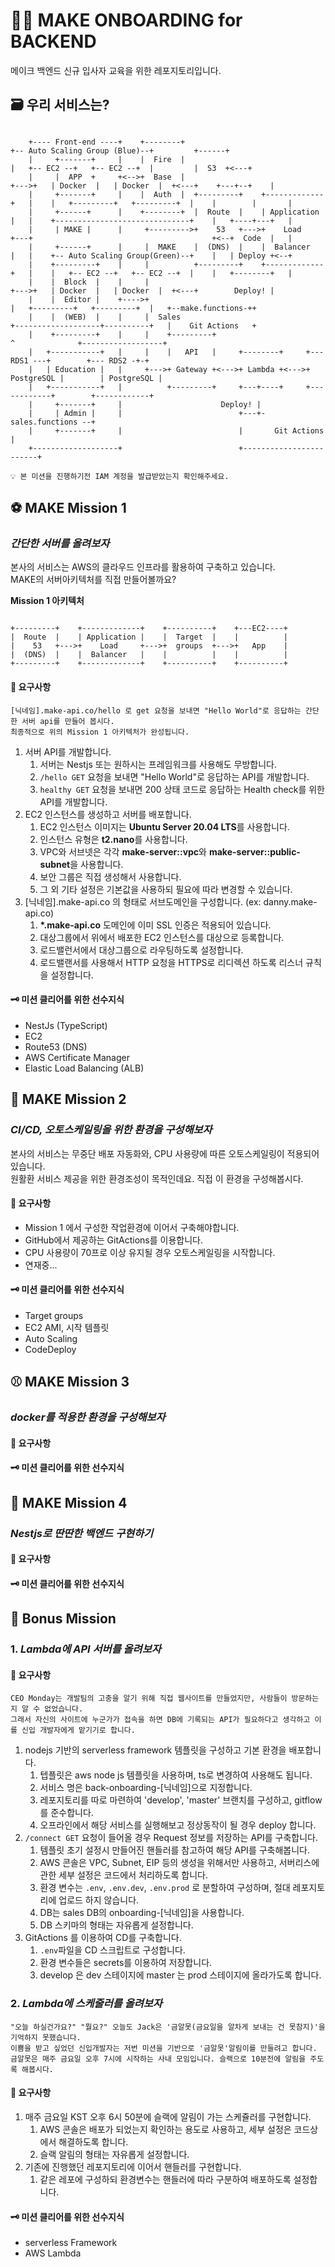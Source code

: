 # 🧑‍💻 MAKE ONBOARDING for BACKEND

메이크 백엔드 신규 입사자 교육을 위한 레포지토리입니다.

## 🗃 우리 서비스는?

```

    +---- Front-end ----+    +--------+                                        +-- Auto Scaling Group (Blue)--+         +------+
    |     +-------+     |    |  Fire  |                                        |   +-- EC2 --+   +-- EC2 --+  |         |  S3  +<---+
    |     |  APP  +     +<-->+  Base  |                                   +--->+   | Docker  |   | Docker  |  +<---+    +---+--+    |
    |     +-------+     |    |  Auth  |  +---------+    +-------------+   |    |   +---------+   +---------+  |    |        |       |
    |     +------+      |    +--------+  |  Route  |    | Application |   |    +------------------------------+    |   +----+---+   |
    |     | MAKE |      |     +--------->+    53   +--->+    Load     +---+                                        +<--+  Code  |   |
    |     +------+      |     |  MAKE    |  (DNS)  |    |  Balancer   |   |    +-- Auto Scaling Group(Green)--+    |   | Deploy +<--+
    |    +---------+    |     |          +---------+    +-------------+   |    |   +-- EC2 --+   +-- EC2 --+  |    |   +--------+   |
    |    |  Block  |    |     |                                           +--->+   | Docker  |   | Docker  |  +<---+        Deploy! |
    |    |  Editor |    +---->+                                                |   +---------+   +---------+  |   +--make.functions-++
    |    |  (WEB)  |    |     |  Sales                                         +-------------------+----------+   |    Git Actions   +
    |    +---------+    |     |    +---------+                                                     ^              +------------------+
    |   +-----------+   |     |    |   API   |     +--------+     +--- RDS1 ---+        +--- RDS2 -+-+
    |   | Education |   |     +--->+ Gateway +<--->+ Lambda +<--->+ PostgreSQL |        | PostgreSQL |
    |   +-----------+   |          +---------+     +---+----+     +------------+        +------------+
    |     +-------+     |                      Deploy! |
    |     | Admin |     |                          +---+- sales.functions --+
    |     +-------+     |                          |       Git Actions      |
    +-------------------+                          +------------------------+

```

```
💡 본 미션을 진행하기전 IAM 계정을 발급받았는지 확인해주세요.
```

## ⚽️ MAKE Mission 1

### _간단한 서버를 올려보자_

본사의 서비스는 AWS의 클라우드 인프라를 활용하여 구축하고 있습니다. </br>
MAKE의 서버아키텍처를 직접 만들어볼까요? </br>

**Mission 1 아키텍처**

```

+---------+    +-------------+    +----------+    +---EC2----+
|  Route  |    | Application |    |  Target  |    |          |
|    53   +--->+    Load     +--->+  groups  +--->+   App    |
|  (DNS)  |    |  Balancer   |    |          |    |          |
+---------+    +-------------+    +----------+    +----------+

```

#### 📝 요구사항

```
[닉네임].make-api.co/hello 로 get 요청을 보내면 "Hello World"로 응답하는 간단한 서버 api를 만들어 봅시다.
최종적으로 위의 Mission 1 아키텍처가 완성됩니다.
```

1. 서버 API를 개발합니다.
   1. 서버는 Nestjs 또는 원하시는 프레임워크를 사용해도 무방합니다.
   2. `/hello GET` 요청을 보내면 "Hello World"로 응답하는 API를 개발합니다.
   3. `healthy GET` 요청을 보내면 200 상태 코드로 응답하는 Health check를 위한 API를 개발합니다.
2. EC2 인스턴스를 생성하고 서버를 배포합니다.
   1. EC2 인스턴스 이미지는 **Ubuntu Server 20.04 LTS**를 사용합니다.
   2. 인스턴스 유형은 **t2.nano**를 사용합니다.
   3. VPC와 서브넷은 각각 **make-server::vpc**와 **make-server::public-subnet**을 사용합니다.
   4. 보안 그룹은 직접 생성해서 사용합니다.
   5. 그 외 기타 설정은 기본값을 사용하되 필요에 따라 변경할 수 있습니다.
3. [닉네임].make-api.co 의 형태로 서브도메인을 구성합니다. (ex: danny.make-api.co)
   1. **\*.make-api.co** 도메인에 이미 SSL 인증은 적용되어 있습니다.
   2. 대상그룹에서 위에서 배포한 EC2 인스턴스를 대상으로 등록합니다.
   3. 로드밸런서에서 대상그룹으로 라우팅하도록 설정합니다.
   4. 로드밸랜서를 사용해서 HTTP 요청을 HTTPS로 리디렉션 하도록 리스너 규칙을 설정합니다.

#### 🗝 미션 클리어를 위한 선수지식

- NestJs (TypeScript)
- EC2
- Route53 (DNS)
- AWS Certificate Manager
- Elastic Load Balancing (ALB)

## 🏀️ MAKE Mission 2

### _CI/CD, 오토스케일링을 위한 환경을 구성해보자_

본사의 서비스는 무중단 배포 자동화와, CPU 사용량에 따른 오토스케일링이 적용되어 있습니다. </br>
원활환 서비스 제공을 위한 환경조성이 목적인데요. 직접 이 환경을 구성해봅시다. </br>

#### 📝 요구사항

- Mission 1 에서 구성한 작업환경에 이어서 구축해야합니다.
- GitHub에서 제공하는 GitActions를 이용합니다.
- CPU 사용량이 70프로 이상 유지될 경우 오토스케일링을 시작합니다.
- 연재중...

#### 🗝 미션 클리어를 위한 선수지식

- Target groups
- EC2 AMI, 시작 템플릿
- Auto Scaling
- CodeDeploy

## ⚾ MAKE Mission 3

### _docker를 적용한 환경을 구성해보자_

#### 📝 요구사항

#### 🗝 미션 클리어를 위한 선수지식

## 🏐 MAKE Mission 4

### _Nestjs로 딴딴한 백엔드 구현하기_

#### 📝 요구사항

#### 🗝 미션 클리어를 위한 선수지식

## 🎱️ Bonus Mission

### 1. _Lambda에 API 서버를 올려보자_

#### 📝 요구사항

```
CEO Monday는 개발팀의 고충을 알기 위해 직접 웹사이트를 만들었지만, 사람들이 방문하는지 알 수 없었습니다.
그래서 자신의 사이트에 누군가가 접속을 하면 DB에 기록되는 API가 필요하다고 생각하고 이를 신입 개발자에게 맡기기로 합니다.
```

1. nodejs 기반의 serverless framework 템플릿을 구성하고 기본 환경을 배포합니다.
   1. 텝플릿은 aws node js 템플릿을 사용하며, ts로 변경하여 사용해도 됩니다.
   2. 서비스 명은 back-onboarding-[닉네임]으로 지정합니다.
   3. 레포지토리를 따로 마련하여 'develop', 'master' 브랜치를 구성하고, gitflow를 준수합니다.
   4. 오프라인에서 해당 서비스를 실행해보고 정상동작이 될 경우 deploy 합니다.
2. `/connect GET` 요청이 들어올 경우 Request 정보를 저장하는 API를 구축합니다.
   1. 템플릿 초기 설정시 만들어진 핸들러를 참고하여 해당 API를 구축해봅니다.
   2. AWS 콘솔은 VPC, Subnet, EIP 등의 생성을 위해서만 사용하고, 서버리스에 관한 세부 설정은 코드에서 처리하도록 합니다.
   3. 환경 변수는 `.env`, `.env.dev`, `.env.prod` 로 분할하여 구성하며, 절대 레포지토리에 업로드 하지 않습니다.
   4. DB는 sales DB의 onboarding-[닉네임]을 사용합니다.
   5. DB 스키마의 형태는 자유롭게 설정합니다.
3. GitActions 를 이용하여 CD를 구축합니다.
   1. `.env`파일을 CD 스크립트로 구성합니다.
   2. 환경 변수들은 secrets를 이용하여 저장합니다.
   3. develop 은 dev 스테이지에 master 는 prod 스테이지에 올라가도록 합니다.

### 2. _Lambda에 스케줄러를 올려보자_

```
"오늘 하실건가요?" "뭘요?" 오늘도 Jack은 '금알못(금요일을 알차게 보내는 건 못참지)'을 기억하지 못했습니다.
이쁨을 받고 싶었던 신입개발자는 저번 미션을 기반으로 '금알못'알림이를 만들려고 합니다.
금알못은 매주 금요일 오후 7시에 시작하는 사내 모임입니다. 슬랙으로 10분전에 알림을 주도록 해봅시다.
```

#### 📝 요구사항

1. 매주 금요일 KST 오후 6시 50분에 슬랙에 알림이 가는 스케쥴러를 구현합니다.
   1. AWS 콘솔은 배포가 되었는지 확인하는 용도로 사용하고, 세부 설정은 코드상에서 해결하도록 합니다.
   2. 슬랙 알림의 형태는 자유롭게 설정합니다.
2. 기존에 진행했던 레포지토리에 이어서 핸들러를 구현합니다.
   1. 같은 레포에 구성하되 환경변수는 핸들러에 따라 구분하여 배포하도록 설정합니다.

#### 🗝 미션 클리어를 위한 선수지식

- serverless Framework
- AWS Lambda
